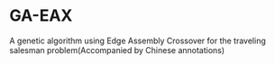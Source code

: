 # GA-EAX
A genetic algorithm using Edge Assembly Crossover for the traveling salesman problem(Accompanied by Chinese annotations)
